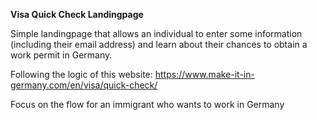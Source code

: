 **Visa Quick Check Landingpage**

Simple landingpage that allows an individual to enter some information (including
their email address) and learn about their chances to obtain a work permit in Germany. 

Following the logic of this website: 
https://www.make-it-in-germany.com/en/visa/quick-check/

Focus on the flow for an immigrant who wants to work in Germany
